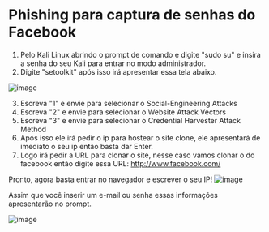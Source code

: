 # Phishing para captura de senhas do Facebook

1. Pelo Kali Linux abrindo o prompt de comando e digite "sudo su" e insira a senha do seu Kali para entrar no modo administrador.
2. Digite "setoolkit" após isso irá apresentar essa tela abaixo.


![image](https://github.com/user-attachments/assets/0b81f294-3129-4c21-9e5d-a6ccf664f251)

3. Escreva "1" e envie para selecionar o Social-Engineering Attacks
4. Escreva "2" e envie para selecionar o Website Attack Vectors
5. Escreva "3" e envie para selecionar o Credential Harvester Attack Method
6. Após isso ele irá pedir o ip para hostear o site clone, ele apresentará de imediato o seu ip então basta dar Enter.
7. Logo irá pedir a URL para clonar o site, nesse caso vamos clonar o do facebook então digite essa URL: http://www.facebook.com/

Pronto, agora basta entrar no navegador e escrever o seu IP!
![image](https://github.com/user-attachments/assets/920f7726-a365-4a35-ad1e-8fe913c38781)

Assim que você inserir um e-mail ou senha essas informações apresentarão no prompt.

![image](https://github.com/user-attachments/assets/3248100a-80b0-412f-b40c-f58e9e683db2)


